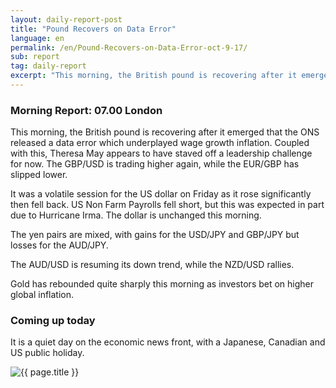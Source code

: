 ```yaml
---
layout: daily-report-post
title: "Pound Recovers on Data Error"
language: en
permalink: /en/Pound-Recovers-on-Data-Error-oct-9-17/
sub: report
tag: daily-report
excerpt: "This morning, the British pound is recovering after it emerged that the ONS released a data error which underplayed wage growth inflation..."
---
```

### Morning Report: 07.00 London

This morning, the British pound is recovering after it emerged that the ONS released a data error which underplayed wage growth inflation. Coupled with this, Theresa May appears to have staved off a leadership challenge for now. The GBP/USD is trading higher again, while the EUR/GBP has slipped lower. 

It was a volatile session for the US dollar on Friday as it rose significantly then fell back. US Non Farm Payrolls fell short, but this was expected in part due to Hurricane Irma. The dollar is unchanged this morning. 

The yen pairs are mixed, with gains for the USD/JPY and GBP/JPY but losses for the AUD/JPY. 

The AUD/USD is resuming its down trend, while the NZD/USD rallies. 

Gold has rebounded quite sharply this morning as investors bet on higher global inflation. 

### Coming up today 

It is a quiet day on the economic news front, with a Japanese, Canadian and US public holiday.

<p><img src="{{ "/assets/images/daily-report/2017-10-09_07-08-03.jpg" | relative_url }}" alt="{{ page.title }}" title="{{ page.title }}"></p>